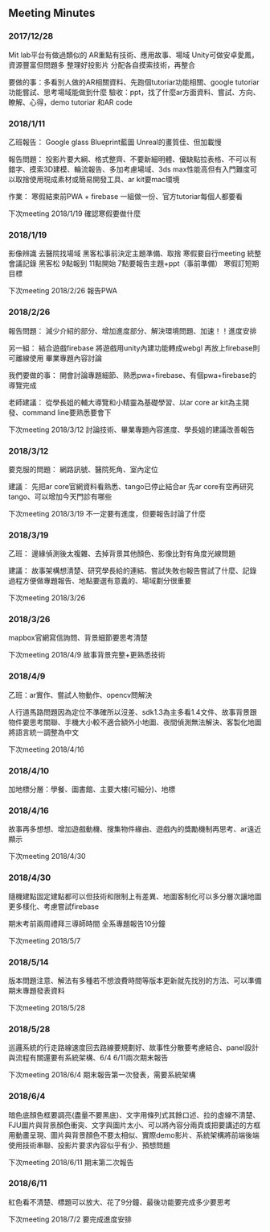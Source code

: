 ## Meeting Minutes

### 2017/12/28 
Mit lab平台有做過類似的
AR重點有技術、應用故事、場域
Unity可做安卓愛鳳，資源豐富但問題多
整理好投影片
分配各自摸索技術，再整合

要做的事：多看別人做的AR相關資料、先跑個tutoriar功能相關、google tutoriar功能嘗試、思考場域能做到什麼
驗收：ppt，找了什麼ar方面資料、嘗試、方向、瞭解、心得，demo tutoriar 和AR code

### 2018/1/11
乙班報告：
Google glass
Blueprint藍圖
Unreal的畫質佳、但加載慢

報告問題：
投影片要大綱、格式整齊、不要新細明體、優缺點拉表格、不可以有錯字、摸索3D建模、輪流報告、多加考慮場域、3ds max性能高但有入門難度可以取捨使用現成素材或簡易開發工具、ar kit要mac環境

作業：
寒假結束前PWA + firebase  一組做一份、官方tutoriar每個人都要看

下次meeting   2018/1/19  確認寒假要做什麼

### 2018/1/19
影像辨識
去醫院找場域
黑客松事前決定主題準備、取捨
寒假要自行meeting  統整會議記錄
黑客松  9點報到  11點開始  7點要報告主題+ppt（事前準備）
寒假訂短期目標


下次meeting  2018/2/26  報告PWA

### 2018/2/26
報告問題：
減少介紹的部分、增加進度部分、解決環境問題、加速！！進度安排

另一組：
結合遊戲firebase
將遊戲用unity內建功能轉成webgl  再放上firebase則可離線使用
畢業專題內容討論


我們要做的事：
開會討論專題細節、熟悉pwa+firebase、有個pwa+firebase的導覽完成

老師建議：
從學長姐的輔大導覽和小精靈為基礎學習、以ar core  ar kit為主開發、command line要熟悉要會下 

下次meeting 2018/3/12 討論技術、畢業專題內容進度、學長姐的建議改善報告


### 2018/3/12
要克服的問題：
網路訊號、醫院死角、室內定位

建議：
先把ar core官網資料看熟悉、tango已停止結合ar  先ar core有空再研究tango、可以增加今天門診有哪些

下次meeting 2018/3/19  不一定要有進度，但要報告討論了什麼

### 2018/3/19
乙班：
邊緣偵測後太複雜、去掉背景其他顏色、影像比對有角度光線問題

建議：
故事架構想清楚、研究學長給的連結、嘗試失敗也報告嘗試了什麼、記錄過程方便做專題報告、地點要選有意義的、場域劃分很重要

下次meeting 2018/3/26

### 2018/3/26
mapbox官網寫信詢問、背景細節要思考清楚

下次meeting 2018/4/9  故事背景完整+更熟悉技術

### 2018/4/9
乙班：ar實作、嘗試人物動作、opencv問解決

人行道馬路問題因為定位不準確所以沒差、sdk1.3為主多看1.4文件、故事背景跟物件要思考關聯、手機大小較不適合額外小地圖、夜間偵測無法解決、客製化地圖將語言統一調整為中文

下次meeting 2018/4/16

### 2018/4/10
加地標分層：學餐、圖書館、主要大樓(可細分)、地標

### 2018/4/16
故事再多想想、增加遊戲動機、搜集物件緣由、遊戲內的獎勵機制再思考、ar遠近顯示

下次meeting 2018/4/30

### 2018/4/30
隨機建點固定建點都可以但技術和限制上有差異、地圖客制化可以多分層次讓地圖更多樣化、考慮嘗試firebase


期末考前兩周禮拜三導師時間  全系專題報告10分鐘

下次meeting 2018/5/7

### 2018/5/14
版本問題注意、解法有多種若不想浪費時間等版本更新就先找別的方法、可以準備期末專題發表資料

下次meeting 2018/5/28

### 2018/5/28
巡邏系統的行走路線速度回去路線要規劃好、故事性分散要考慮結合、panel設計與流程有關還要有系統架構、6/4  6/11兩次期末報告

下次meeting 2018/6/4  期末報告第一次發表，需要系統架構

### 2018/6/4
暗色底顏色框要調亮(盡量不要黑底)、文字用條列式其餘口述、拉的虛線不清楚、FJU圖片與背景顏色衝突、文字與圖片太小、可以將內容分兩頁或把要講述的方框用動畫呈現、圖片與背景顏色不要太相似、實際demo影片、系統架構將前端後端使用技術串聯、投影片要求內容似乎有少、預想問題

下次meeting 2018/6/11  期末第二次報告

### 2018/6/11

紅色看不清楚、標題可以放大、花了9分鐘、最後功能要完成多少要思考

下次meeting  2018/7/2  要完成進度安排
